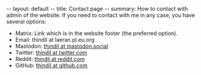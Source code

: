 -- layout: default
-- title: Contact page
-- summary: How to contact with admin of the website.
If you need to contact with me in any case, you have several options:

- Matrix: Link which is in the website footer (the preferred option).
- Email: thindil at laeran.pl.eu.org
- Mastodon: [thindil at mastodon.social](https://mastodon.social/@thindil)
- Twitter: [thindil at twitter.com](https://twitter.com/thindil)
- Reddit: [thindil at reddit.com](https://www.reddit.com/user/thindil)
- GitHub: [thindil at github.com](https://github.com/thindil)
